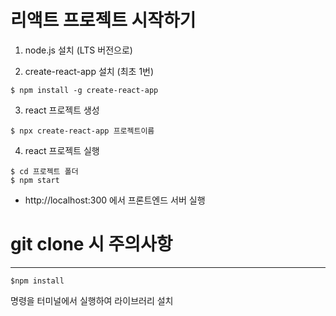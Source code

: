 # 리액트 프로젝트 시작하기

1. node.js 설치 (LTS 버전으로)

2. create-react-app 설치 (최초 1번)

```
$ npm install -g create-react-app
```

3. react 프로젝트 생성

```
$ npx create-react-app 프로젝트이름
```

4. react 프로젝트 실행

```
$ cd 프로젝트 폴더
$ npm start
```
- http://localhost:300 에서 프론트엔드 서버 실행



# git clone 시 주의사항
---
```
$npm install
```
명령을 터미널에서 실행하여 라이브러리 설치